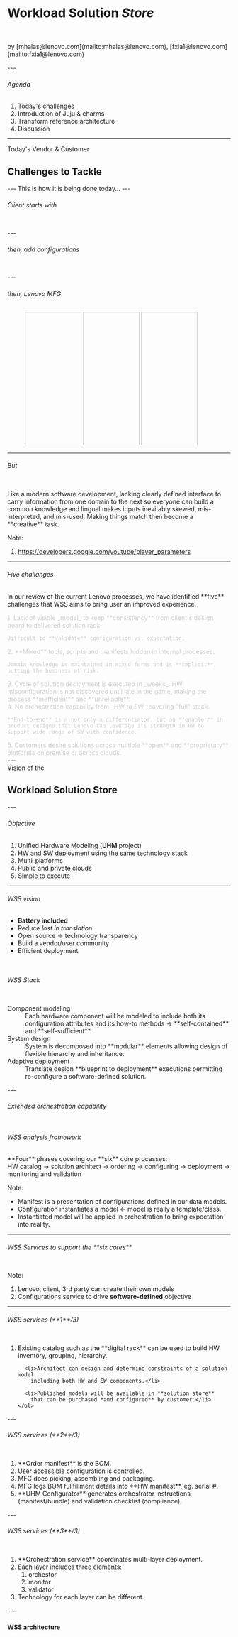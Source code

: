 <h1 align="left">
  Workload Solution
  <i class="fa fa-shopping-basket">Store</i>
</h1>
<br>
<p align="left">
  by [mhalas@lenovo.com](mailto:mhalas@lenovo.com),
  [fxia1@lenovo.com](mailto:fxia1@lenovo.com)
  </small>
</p>
---
<h6>Agenda</h6>

1. Today's challenges
2. Introduction of Juju & charms
3. Transform reference architecture
4. Discussion

---
<section data-background="https://drscdn.500px.org/photo/155532687/q%3D80_m%3D2000/v2?webp=true&sig=4122d59c34dde5e01b0a8fd3b10e0330c3b053c27918e55a68464a1937237a34" class="row">
  
  <div align="left"
       class="col s6">
    Today's Vendor & Customer
    <h2>
      Challenges to Tackle
    </h2>
  </div>
</section>
---
This is how it is being done today...
---
<h6>Client starts with</h6>

<figure class="center-align">
  <img data-src="images/lenovo%20catalog.png"
       class="responsive-img">
</figure>
---
<h6>then, add configurations</h6>

<figure class="center-align">
  <img data-src="images/lenovo%20configurator.png">
</figure>
---
<h6>then, Lenovo MFG</h6>

<figure class="row">
  <img data-src="https://drscdn.500px.org/photo/135937995/q%3D80_m%3D1000_k%3D1/v2?webp=true&sig=a9bfbffe2a1d74bbbfdbaea7b4263b55c50123204741011f4421bd9a2b8e7745"
       height="300px"
       width="30%"/>
  <img data-src="https://drscdn.500px.org/photo/199833393/q%3D80_m%3D2000_k%3D1/v2?webp=true&sig=6a47d3ec149bbb62274e389f241e9be47c9cd1fd251a27cb7a59642af2215f1d"
       height="300px"
       width="30%"/>
  <img data-src="images/hw_manifest.png"
       height="300px"
       width="30%"/>
</figure>

---
<h6>But</h6>

<div class="row">
  <img data-src="http://i.imgur.com/KzCHMAx.gif"
       class="responsive-img col s6">
  <div class="col s5 right"
       align="left">
    <p>
      Like a modern software development,
      lacking clearly defined interface to carry
      information from one domain to the next
      so everyone can build a common knowledge and
      lingual makes inputs inevitably skewed, mis-interpreted,
      and mis-used. Making things match
      then become a **creative** task.
    </p>
  </div>
</div>
Note:

1. https://developers.google.com/youtube/player_parameters
---
<h6>Five challanges</h6>
<p align="left">
In our review of the current Lenovo processes,
we have identified **five** challenges
that WSS aims to bring user an improved
experience.
</p>

<div align="left"
     style="color:#cecece;">
  <div class="fragment highlight-blue">
    1. Lack of visible _model_ to keep **consistency** from client's
    design board to delivered solution rack.

    Difficult to **validate** configuration vs. expectation.
  </div>
  <div class="fragment highlight-blue">
    2. **Mixed** tools, scripts and manifests hidden in internal processes.

    Domain knowledge is maintained in mixed forms and is **implicit**,
    putting the business at risk.
  </div>
  <div class="fragment highlight-blue">
    3. Cycle of solution deployment is executed in _weeks_. HW
    misconfiguration is not discovered until late in the game, making the
    process **inefficient** and **unreliable**.
  </div>
  <div class="fragment highlight-blue">
    4. No orchestration capability from _HW to SW_ covering "full" stack.

    **End-to-end** is a not only a differentiator, but an **enabler** in
    product designs that Lenovo can leverage its strength in HW to
    support wide range of SW with confidence.
  </div>
  <div class="fragment highlight-blue">
    5. Customers desire solutions across multiple **open** and **proprietary**
    platforms on premise or across clouds.
  </div>
</div>
---
<section data-background="https://drscdn.500px.org/photo/138747795/q%3D80_m%3D1500_k%3D1/v2?webp=true&sig=20cc685f194e95851ba5ceb3181ca0395d511c07948dd15d884235eb477dcbc6" class="mywhite">
  <div align="left" class="col s6">
    Vision of the
    <h2 class="mywhite">
      Workload Solution Store
    </h2>
  </div>
</section>
---
<h6>Objective</h6>

1. Unified Hardware Modeling (**UHM** project)
2. HW and SW deployment using the same technology stack
3. Multi-platforms
4. Public and private clouds
5. Simple to execute
---
<h6>WSS vision</h6>


* **Battery included <i class="fa fa-battery"></i>**
* Reduce _lost in translation_
* Open source &rarr; technology transparency
* Build a vendor/user community
* Efficient deployment

<img data-src="images/wss%20vision.png"
     class="responsive-img materialboxed"
     style="box-shadow:none;">
---
<h6>WSS Stack</h6>

<div class="row">
  <div class="col s7">
    <img data-src="images/wss%20simplified%20function%20stack.png"
         class="responsive-img materialboxed"
         style="box-shadow:none;">
  </div>
  <div class="col s5">
    <dl>
      <dt>Component modeling</dt>
      <dd>
        Each hardware component will be modeled to include both its
        configuration attributes and its how-to methods &rarr;
        **self-contained** and **self-sufficient**.
      </dd>
      <dt>System design</dt>
      <dd>
        System is decomposed into **modular** elements allowing design of flexible
        hierarchy and inheritance.
      </dd>
      <dt>Adaptive deployment</dt>
      <dd>
        Translate design **blueprint to deployment** executions
        permitting re-configure a software-defined solution.
      </dd>
    </dl>
  </div>
</div>
---
<h6>Extended orchestration capability</h6>

<img data-src="images/hw%20workload%20stack%20diff.png"
     style="box-shadow:none">
---
<h6>WSS analysis framework</h6>

<img data-src="images/uhm%20five%20phase.png">

<div align="left">
  <i class="fa fa-flag"></i>
  **Four** phases covering our **six** core processes:<br>
  HW catalog &rarr; solution architect &rarr; ordering &rarr; configuring &rarr; deployment &rarr; monitoring and validation
</div>

Note:

* Manifest is a presentation of configurations defined in our data models.
* Configuration instantiates a model &larr; model is really a template/class.
* Instantiated model will be applied in orchestration to bring expectation
into reality.
---
<h6>WSS Services to support the **six cores**</h6>

  <img data-src="images/wss%20simplified%20phase.png"
       style="box-shadow:none;">

Note:

1. Lenovo, client, 3rd party can create their own models
2. Configurations service to drive **software-defined** objective
---

<h6>WSS services (**1**/3)</h6>
<div class="row">
  <div class="col s9">
    <img data-src="images/wss%20architecture%20components%201.png"
         style="box-shadow:none;">
  </div>
  <div align="left"
       class="col s3">
    <ol>
      <li>Existing catalog such as the **digital rack** can be used
        to build HW inventory, grouping, hierarchy.</li>
    
      <li>Architect can design and determine constraints of a solution model
        including both HW and SW components.</li>
    
      <li>Published models will be available in **solution store**
        that can be purchased *and configured** by customer.</li>
    </ol>
  </div>
</div>
---
<h6>WSS services (**2**/3)</h6>
<div class="row">
  <div class="col s9">
    <img data-src="images/wss%20architecture%20components%202.png"
         style="box-shadow:none;">
  </div>
  <div class="col s3">
    <ol>
      <li>**Order manifest** is the BOM.</li>
      <li>User accessible configuration is controlled.</li>
      <li>MFG does picking, assembling and packaging.</li>
      <li>MFG logs BOM fullfillment details into **HW manifest**, eg. serial #.</li>
      <li>**UHM Configurator** generates orchestrator instructions (manifest/bundle) and
        validation checklist (compliance).
    </ol>
  </div>
</div>
---
<h6>WSS services (**3**/3)</h6>
<div class="row">
  <div class="col s9">
    <img data-src="images/wss%20architecture%20components%203.png"
       style="box-shadow:none;">
  </div>
  <div class="col s3">
    <ol>
      <li>**Orchestration service** coordinates multi-layer deployment.</li>
      <li>Each layer includes three elements:
        <ol>
          <li>orchestor</li>
          <li>monitor</li>
          <li>validator</li>
        </ol>
      </li>
      <li>Technology for each layer can be different.</li>
    </ol>
  </div>
</div>
---
<section data-background="images/wss%20architecture%20components.png">
  <div align="left"
       style="margin-bottom:50%;">
    <h4 class="myhighlight">
      <i class="fa fa-key"></i>
      WSS architecture
    </h4>
  </div>
</section>
---
<section data-background="https://drscdn.500px.org/photo/167616481/q%3D80_m%3D2000/v2?webp=true&sig=138122848b49e23f21df0191e4ed3ae335fa47d262006cfa77c022b4771f6de9">
  <div align="left" class="col s6">
    Key Technology:
    <h2>
      Juju & charms
    </h2>
  </div>
</section>
---
<h6>Juju</h6>

<p align="left" >
 **Juju's mission** is to provide a
 modeling language for users that abstracts the specifics of operating
 complex big software topologies.
</p>

<div class="row">
  <div class="col s4">
    <img data-src="https://i.ytimg.com/vi/tsou9S6NoDg/maxresdefault.jpg">
  </div>
  <div class="col s8">
    <ol>
      <li>is an orchestrator</li>
      <li>is [Open source](https://github.com/juju/juju)
      </li><li>
        GNU Affero General Public License v3.0, permitting:
        <ol>
          <li>Commercial use</li>
          <li>Modification</li>
          <li>Distribution</li>
          <li>Patent use</li>
          <li>Private use</li>
        </ol>
      </li><li>
        Deploy charms
      </li><li>
        **Our customer has a strong interest in it**
      </li>
    </ol>
  </div>
</div>

Note:

1. recommended charms: 343, community: 1819

---
<h6>Juju orchestration model</h6>

<div class="row">
  <div class="col s9">
    <img data-src="images/juju%20model.png"
         style="box-shadow:none">
  </div>
  <div class="col s3">
    <p>
      **Clouds** out of the box:
    </p>
    <ol>
      <li>Azure</li>
      <li>Cloudsigma</li>
      <li>Amazon EC2</li>
      <li>GCE</li>
      <li>Joyent</li>
      <li>Openstack</li>
      <li>Rackspace</li>
      <li>Vsphere</li>
      <li>Canonical MAAS</li>
      <li>LXD containers</li>
      <li>Manual</li>
    </ol>
  </div>
</div>
---
<h6>Juju resource model: **LXD model**</h6>

<div class="row">
  <div class="col s9">
    <img data-src="images/juju%20lxd%20deployment%20setup.png"
         style="box-shadow:none">
  </div>
  <div align="left"
       class="col s3">
    <p>Resource is created **on demand**.</p>
    <ol>
      <li>All run within a single VM.</li>
      <li>Minimal 2 nodes to run a workload &mdash; managment(**M0**) + ...</li>
      <li>CentOS support is sketchy (<a href="https://github.com/lxc/lxd/issues/2984">1</a>,
        <a href="https://github.com/aleph-zero/lxd-centos-7#running-a-container">2</a>).
      </li>
      <li>Unclear yet how constraints are enforced?</li>
    </ol>
  </div>
</div>

Note:

is an ideal that resource can be created on the fly, which is observed
in juju creating LXD container when deploying workload, eg. openstack
base. In the end, we want the entire system appear to operator to have
this capability by hiding complexity within the system.

---
<h6>Juju resource model: **MaaS** model</h6>

<div class="row">
  <div class="col s12">
    <img data-src="images/juju%20maas%20deployment%20setup.png"
         style="box-shadow:none">
  </div>
  <div align="left" class="col s12">
    <p>Resources are **pooled** and selected by constraints.</p>
    <ol>
      <li>MaaS must be the **DHCP server** on provision network.</li>
      <li>Rely on **PXE**.</li>
      <li>Support CentOS.</li>
    </ol>
  </div>
</div>
---
<h6>Charms</h6>

<p align="left" >
  <i class="fa fa-quote-left"></i>
  The central mechanism behind Juju is called Charms.
  Charms can be written in any programming language that can be executed from the command line.
  <i class="fa fa-quote-right"></i>
</p>

<p align="left">
  **Example**:
</p>
<p align="left">
databases (19), app-servers (19), file-servers (16), monitoring (14),
ops (9), openstack (51), applications (75), misc (63), network (11),
  analytics (7), apache (38), security (4), storage (17)
</p>
<p class="right">
  <i class="fa fa-hand-o-right"></i>
  **343** recommended ones, **1819** community contributed
ones
</p>
---
<h6>Charms **store** & deployment</h6>

<iframe data-src="https://jujucharms.com/q/openstack"
        height="550px" width="100%"></iframe>
<div class="divider"></div>

**4** machines (VM & containers), **16** services, **1** click
---
<h6>Charm orchestration model</h6>
<div class="row">
  <div class="col s9">
    <img data-src="images/juju%20control%20modeling.png"
    style="box-shadow:none;">
  </div>
  <div class="col s3">
    <ol>
      <li>Base unit is a **service**.</li>
      <li>Service can have more than 1 unit to achieve HA.</li>
      <li>Deployment can be on **BM, VM, and LXD** container.</li>
      <li>Relation parity</li>
    </ol>
  </div>
</div>
---
<h6>Charm key concepts</h6>

| Concepts  | used for                    |
|-----------|-----------------------------|
| layer     | model inheritance           |
| hooks     | a hardcoded set of handlers |
| states    | user defined flags          |
| relations | data communication          |
| bundle    | deployment batch mode       |

---
<h6>Charm **layers**</h6>
<div class="row">
  <div class="col s9">
    <img data-src="images/juju%20charm%20layers.png"
    style="box-shadow:none;">
  </div>
  <div class="col s3">
    <dl>
      <dt>Base layer</dt>
      <dd>
        Provides foundation service that can be reused.
      </dd>

      <dt>Interface layer</dt>
      <dd>
        Defines service that can be connected to, eg. DB. Parameters
        are managed by charm; **connection method is determined by the
        application**.
      </dd>

      <dt>Application layer</dt>
      <dd>
        Defines states, hooks and application logics.
      </dd>
    </dl>
  </div>
</div>

---
<h6>Charm **hooks**</h6>

<div class="row">
  <div class="col s12">
    <img data-src="images/charm%20hooks.png"
         style="box-shadow:none">
  </div>
  <div class="col s12">
    <ol>
      <li>Hook sequences are
        **hard-coded** in "juju/worker/uniter/operation/runhook.go".</li>
      <li>Though being replaced by states, it is still
      the **engine**.</li>
    </ol>
  </div>
</div>
---
<h6>charm **states**</h6>

<div class="row">
  <div class="col s8">
    <img data-src="images/charm%20chain%20states.png"
         style="box-shadow:none">
  </div>
  <div class="col s4">
    <ol>
      <li>@set_state() to transit from one state to another.</li>
      <li>States should be viewed as **flags** meaning set_state() or
        remove_state() does not take affect immediately &rarr; code of
        a state **can be executed more than once**.</li>
      <li>States can be split among layers, but not across different charms
        or different units of the same charm.</li>
      <li>Names from all included layers have the same namespace.</li>
    </ol>
  </div>
</div>
---
<h6>Charm **interfaces**</h6>

<div class="row">
  <div class="col s12">
    <img data-src="images/charm%20relation%20and%20interface.png"
         style="box-shadow:none">
  </div>
  <div align="left"
       class="col s12">
    One side "provide", the other "require", so that a provided interface
    can be **reused** by multiple requirers.
  </div>
</div>
---
<h6>Charm code **components**</h6>

<figure>
  <img data-src="images/charm%20components.png"
       style="box-shadow:none;">
</figure>

<dl class="my-multicol-2">
  <dt>YAML data files</dt>
  <dd>
    <ol>
      <li>`config.yaml`: configuration key-value pairs, supporting 4 data types: int, float, string, boolean.</li>
      <li>`metadata.yaml`: name, description, tag, and **relations**</li>
      <li>`layer.yaml`: includes other layers and relation interfaces.</li> 
    </ol>
  </dd>

  <dt>States</dt>
  <dd>
    User defined **flags** that will be evaluated every 5 minutes. A TRUE
    condition will be executed multiple times.
  </dd>

  <dt>Hooks</dt>
  <dd>
    Hardcoded execution points and invoking sequence.
  </dd>

  <dt>Relation</dt>
  <dd>
    Can one charm exechange data with another? 
  </dd>
  
  <dt>Ansible (actions)</dt>
  <dd>
    Can also be other config mgt recipes.
    These are independently developed and are usable without charms. 
  </dd>

  <dt>Layesr</dt>
  <dd>
    Re-use other existing charm code, eg. utility function.
  </dd>

  <dt>Dependency packages</dt>
  <dd>
    In Python, these will be wheelhouse packages required by
    the charm scripts.
  </dd>
</dl>
---
<h6>**Example**: distribution file structure</h6>

<pre class="brush:plain;">
|-- ansible.cfg
|-- bin/
|-- config.yaml         <-- attributes/config options
|-- hooks/              <-- hook handlers
|-- icon.svg
|-- layer.yaml          <-- charm inheritance
|-- lib/                <-- utility `.py`
|-- metadata.yaml       <-- charm relations/interfaces
|-- playbooks/          <-- playbooks
|-- reactive/           <-- user defined flags  
|-- README.md
`-- wheelhouse/         <-- Python dependency libs
</pre>
---
<h6>**Example**: config.yaml</h6>

<div class="row">
  <div class="col s8">
<pre class="brush:yaml">
options:
  mount-size:
    type: string
    default: "1U"
    description: "Rack mount size, 1U/2U"
  operating-system:
    type: string
    default: ""
    description: "OS to deploy"
  firmware-update-id:
    type: string
    default: ""
    description: "Firmware update fix ID"
  configuration-pattern-id:
    type: string
    default: ""
    description: ""
</pre>
  </div>
  <div class="col s4">
    <ol>
      <li>Config key-value pairs that charm can use
        to drive its logic.</li>
      <li>Support **four data types**:
        <ol>
          <li>int</li>
          <li>float</li>
          <li>boolean</li>
          <li>string: what about a YAML?</li>
        </ol>
      </li>
    </ol>
  </div>
</div>

---
<h6>**Example**: metadata.yaml</h6>

<div class="row">
  <div class="col s8">
<pre class="brush:yaml">
name: server
summary: This is a server charm
maintainer: Feng Xia
description: |
  This is a generic server charm.
tags:
  - server
requires:
  rack:
    interface: rack-server
  switch:
    interface: switch-server
</pre>
  </div>
  <div align="left" class="col s4">
    Define relation: **require**  and **provide**.
    "rack-server" and "switch-server" indicates which
    code "charm build" will collect and package. For example,
    "rack-server" will take an interface defined as "rack is providing"
    and "server is requiring/receiving".
  </div>
</div>

<h6>**Example**: layer.yaml</h6>

<div class="row">
  <div class="col s7">
    <pre class="brush:yaml">
includes: ['layer:endpoint', 'interface:rack-server', 'interface:switch-server']
repo: hpcgitlab.labs.lenovo.com/WSS/wss.git
    </pre>
  </div>
  <div class="col s1"></div>
  <div align="left" class="col s4">
    Include **layer:** and **interface:**.
  </div>
</div>

---
<h6>**Example**: charm state script</h6>

<div class="row">
  <div class="col s7">
<pre class="brush:python">
@when_not('solution.ready', 'solution.error')
@when('solution.config.invalid')
def store_manifests():
    """Store manifests.
    """
    run_uhm(playbook='store_manifest',
            tags='manifest',
            current_state='solution.config.invalid',
            next_state='solution.manifest.stored',
            error_state='solution.error',
            user_vars={
                'sol_id': 'solution',
                'manifest_path': '/tmp/test.manifest'
            })
</pre>
  </div>
  <div class="col s1"></div>
  <div class="col s4">
    <ol>
      <li>Use when and when_not conditions
        to define execution criteria.</li>
      <li>Code body can be executed multiple times
        even with "remove_state" to turn off itself.</li>
    </ol>
  </div>
</div>
---
<h6>**Example**: charm relation script</h6>

<div class="row">
  <div class="col s9">
<pre class="brush:python">
class RackProvides(RelationBase):
    # Every unit connecting will get the same information
    scope = scopes.UNIT
    auto_accessors = ['rack_id',
                      'server_id']

    # Use some template magic to declare our relation(s)
    @hook('{provides:rack-server}-relation-joined')
    def joined(self):
        config = hookenv.config()
        conv = self.conversation()
        conv.set_remote(data={
            'rack_id': config['uuid']
        })
        self.set_state('{relation_name}.joined')

    @hook('{provides:rack-server}-relation-{changed}')
    def changed(self):
        conv = self.conversation()
        if self.servers():
            conv.set_state('server.counted')
    ....
</pre>
  </div>
  <div class="col s3">
    <dl>
      <dt>Four events</dt>
      <dd>
        joined, changed, broken, departed
      </dd>

      <dt>Four scopes</dt>
      <dd>
        global, unit, subordinate, **cross-model**
      </dd>
    </dl>
  </div>
</div>

---
<h6>**Example**: charm deployment bundle</h6>

<div class="row">
  <div class="col s8">
<pre class="brush:yaml;">
series: trusty
services:
  wordpress:
    charm: "cs:trusty/wordpress-2"
    num_units: 1
    to:
      - "0"
  mysql:
    charm: "cs:trusty/mysql-26"
    num_units: 1
    to:
      - "1"
relations:
  - - "wordpress:db"
    - "mysql:db"
machines:
  "0":
    series: trusty
    constraints: "arch=amd64 cpu-cores=1 cpu-power=100 mem=1740 root-disk=8192"
  "1":
    series: trusty
    constraints: "arch=amd64 cpu-cores=1 cpu-power=100 mem=1740 root-disk=8192"
</pre>
  </div>
  <div class="col s4">
    <dl>
      <dt>series</dt>
      <dd>Default OS version</dd>

      <dt>services</dt>
      <dd>A list of charms to deploy.
        <ol>
          <li>"charm": can be from charm store or from a local repo.</li>
          <li>"num_units": how many instancs?</li>
          <li>"to": deployed to which machine?</li>
        </ol>
      </dd>
    </dl>
  </div>
</div>
---
<h6>charm **execution**</h6>
<img data-src="images/charm%20execution.png"
     style="box-shadow:none;">

---
<section data-background="https://drscdn.500px.org/photo/179822321/q%3D80_m%3D2000_k%3D1/v2?webp=true&sig=51cdb14b0e0929a01b68133e08caff3d0370f1418ba18be62e5a9c3d193e1ddd">
  <div align="left" class="col s6">
    A new way to describe
    <h2>
      Solution Architecture
    </h2>
  </div>
</section>
---
<h6>what we have Today</h6>

<div class="row">
  <div class="col l6 m6 s12">
    <a href="https://lenovopress.com/lp0099.pdf">
      <img data-src="images/ra.png">
      <i class="fa fa-external-link"></i>
    </a>
  </div>
  <div class="col l6 m6 s12">
    <img data-src="images/ra%20deployment%20example.png">
  </div>
</div>

Note:
1. page 27: deployment example
---
Transform it in **three steps** <i class="fa fa-hand-o-right"></i>
---
<h6>
  1. Replace static HW & solution with **charms models <i class="fa fa-battery"></i>**
</h6>

<div class="row">
  <iframe data-src="https://www3.lenovo.com/us/en/data-center/servers/racks/System-x3650-M5/p/77XS7HV7V64"
          class="col l7 m8 s12">
  </iframe>
  <div class="col l5 m4 s12">
    <img data-src="images/uhm%20code%20file%20structure.png">
  </div>
</div>
**RA** = HW charms + platform charm + application charms
</div>
---
<h6>2. Replace manual deployment with **model-based** deployment</h6>
<div class="row">
  <figure class="col s9">
    <img data-src="images/wss%20orchestration.png"
         style="box-shadow:none;">
  </figure>
  <div align="left"
       class="col s3">
    <ol>
      <li>
        Three primary types of charms:
        <ol>
          <li>HW (Lenovo innovation)</li>
          <li>software platform (existing)</li>
          <li>user application (existing)</li>
        </ol>
      </li><li>
        Support both baremetal and _clouds_ by implementing a **provider** &rarr; **give me a machine**
      </li>
    </ol>
  </div>
</div>
---
<h6>3. Enable **BM management** integration</h6>
<img data-src="images/juju%20cloud%20modeling.png"
     style="box-shadow:none"><br>
BM manager includes LXCA, MaaS, and others.
---
<h6>static model &rarr; charm model 101</h6>

1. **hierarchy** &rarr; abstract base model
2. **attributes** &rarr; configuration options
3. **data interface** &rarr; relations
4. **workflow** &rarr; states, hooks
5. **actions** &rarr; Ansible playbooks

---
<h6>
  Take server for example: 1. hierarchy
</h6>

  <iframe data-src="http://www.lenovofiles.com/3dtours/products/index.html">
  </iframe>

<div align="left">
**Example**: server &rarr;  mainstream rack servers &rarr; SR630<br>
We can also design a base **charm-server**, then include it in _charm-sr630_
  to inherit base attributes and behaviors.
</div>
---
<h6>
  Take server for example: 2. configurations
</h6>
<div class="row">
  <div class="col s8">
<pre class="brush:yaml">
options:
  # catalog attributes
  cpu_sockets:
    type: int
    default: 2
    description: ""
  max_25_disks:
    type: int
    default: 12
    description: ""
  max_25_disks:
    type: int
    default: 6
    description: ""

  # reference architecture attributes
  firmware_policy:
    type: string
    default: "policy ID 1231"
    description: ""
  config_pattern:
    type: string
    default: "config ID 367"
    description: ""

  # orchestration attributes
  uhm:
    type: string
    default: ""
    description: "Can be a YAML string"
</pre>
  </div>
  <div align="left"
       class="col s4">
    Capture user-accessible configurations
    from each domain in our workflow so this becomes
    a gold copy of key-value pairs applicable
    to a specific HW & SW.
  </div>
</div>
---
<h6>Take server for example: 3. relations</h6>

| from   | to     | data                       |
|--------|--------|----------------------------|
| server | rack   | announce server_id         |
| rack   | server | announce other servers' IP |
| server | switch | server_ip                  |
| switch | server | available ports            |

<br><br>

1. Define data interface between models independent from hierarchy.
2. Allow upstream-downstream data and status aggregation.
3. Make a service **reusable**.

---
<h6>Take server for example: 4. workflow</h6>

<div class="row">
  <div class="col s12">
    <img data-src="images/endpoint%20states.png"
         class="materialboxed"
         style="box-shadow:none">
  </div>
  <div class="col s12">
    <pre class="brush:python">
@when_not('endpoint.ready', 'endpoint.error')
def check_endpoint():
    """Check whether endpoint is ready.
    """
    set_state('endpoint.details.valid')


@when_not('endpoint.ready', 'endpoint.error')
@when('endpoint.details.valid')
def check_compliance():
    """Check firmware compliance.
    """
    run_uhm(playbook='check_compliance',
            tags='',
            current_state='endpoint.details.valid',
            next_state='endpoint.config.valid',
            error_state='endpoint.config.invalid')
    </pre>
  </div>
</div>

---
<h6>Take server for example: 5. actions in Ansible playbook</h6>

<div class="row">
  <div class="col s12">
    <img data-src="images/server%20playbook.png">
  </div>
  Define actions in playbook that can be independently executed
  from orchestrator technology.
</div>
---
<h6>**example**: reference architecture definition</h6>

<img data-src="images/new%20ra.png"
     style="box-shadow:none">

---
<h6>**example**: Reference architecture manifest</h6>
<pre class="brush:js">
      {
    "solution": {
        "lxca": {
            "lxcaPatchUpdateFieldName": "update.tgz",
            "version": "2.4"
        },
        "compliancepolicies": {
            "name": "compliance",
            "rule": []
        },
        "manifestversion": "1.1",
        "hosts": [
            "bm",
            "esxi"
        ],
        "name": "Lenovo Converged HX Series Nutanix Appliances",
        "firmwareRepository": {
            "packFileName": "fixpack.tgz",
            "updateAccess": "m",
            "fixId": "fixpack"
        },
        "hardware": {
            "switches": {
                "machine_type": [
                    "ThinkSystem NE1072T RackSwitch"
                ]
            },
            "pdus": {
                "machine_type": [
                    "00YE443 Universal Rack PDU",
                    "39Y8941 DPI C13 Enterprise PDU "
                ]
            },
            "racks": {
                "machine_type": [
                    "Lenovo 42U 1200mm Deep Rack"
                ]
            },
            "servers": {
                "machine_type": [
                    "System x3650 M5 Rack Server",
                    "System x3550 M5 Rack Server"
                ]
            }
        },
        "workloads": [
            "ThinkCloud Openstack",
            "SAP HANA"
        ]
    }
}
</pre>
---
<h6>**example**: Reference architecture deployment</h6>
<iframe data-src="https://192.168.122.162/gui/"
        height="550px" width="100%"></iframe>
---
# Thank you
---
